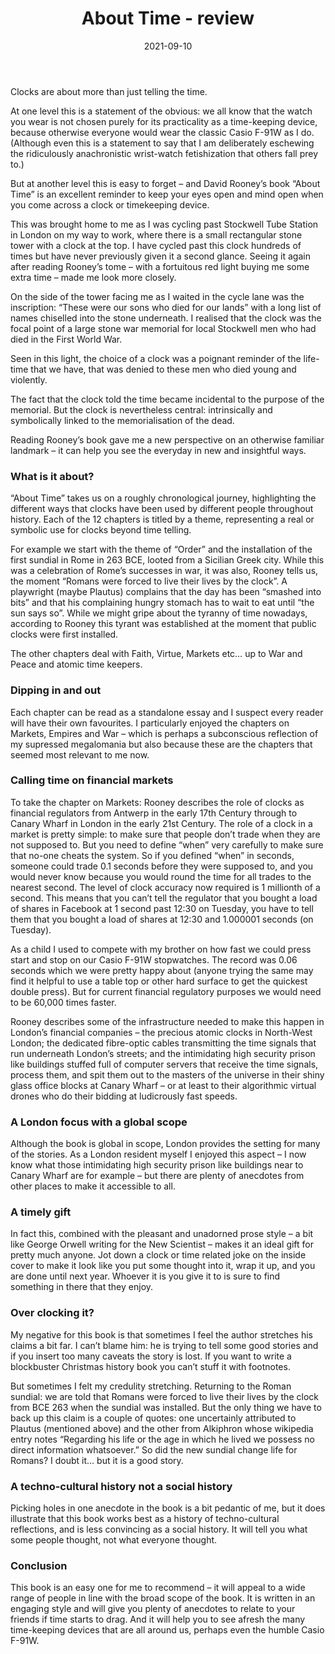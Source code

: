 ﻿---
layout: layouts/bookreview.njk

tags:
  - post
  - review

title: About Time - review
review_book_main_title: About Time
review_book_sub_title: A History of Civilization in Twelve Clocks
review_book_author: David Rooney
review_book_image_url: https://dl.airtable.com/.attachments/9b83549fb0f7fe0bff378aa63778db3b/9710cc98/0241370493.02._SCL_.jpg
review_publication_date: 2021-06-10
review_publisher: Penguin
review_pages: 336
review_ISBN13: 978-0241370490
review_book_tags:
  - [Global]
  - [All time periods]
  - [Social, Cultural]
  - [Technology]
review_podcasts:
  - [https://www.listennotes.com/e/433326de7dba43d89b297c4a143608af, Subject to Change, Clocks Civilization Power . . . all About Time with David Rooney]
  - [https://www.listennotes.com/e/08b4661b3315469e82c2473937ee54de, KQED‘s Forum, David Rooney on Why It’s ‘About Time’ to Understand How Clocks Shaped Civilization]
  - [https://www.listennotes.com/e/3b8e008619364ab3b033131514b61098, Dan Snow‘s History Hit, How Timekeeping Changed the World]
shopping_links:
  - [https://www.amazon.co.uk/About-Time-History-Civilization-Twelve/dp/0241370493/, Amazon UK, Amazon UK book link]
  - [https://www.amazon.com/About-Time-History-Civilization-Twelve/dp/0241370493/, Amazon US, Amazon US book link]
review_author: Anthony Webb
date: 2021-09-10
review_rating: ★★★★☆
review_summary: '<p>About Time will give you a new perspective on otherwise familiar landmarks – it can help you see the everyday in new and insightful ways.</p><p>A well written and pleasantly proportioned book, it is highly recommended and will appeal to all sorts of people.</p>'
---
Clocks are about more than just telling the time.

At one level this is a statement of the obvious: we all know that the watch you wear is not chosen purely for its practicality as a time-keeping device, because otherwise everyone would wear the classic Casio F-91W as I do. (Although even this is a statement to say that I am deliberately eschewing the ridiculously anachronistic wrist-watch fetishization that others fall prey to.)

But at another level this is easy to forget – and David Rooney’s book “About Time” is an excellent reminder to keep your eyes open and mind open when you come across a clock or timekeeping device.

This was brought home to me as I was cycling past Stockwell Tube Station in London on my way to work, where there is a small rectangular stone tower with a clock at the top. I have cycled past this clock hundreds of times but have never previously given it a second glance. Seeing it again after reading Rooney’s tome – with a fortuitous red light buying me some extra time – made me look more closely.

On the side of the tower facing me as I waited in the cycle lane was the inscription: “These were our sons who died for our lands” with a long list of names chiselled into the stone underneath. I realised that the clock was the focal point of a large stone war memorial for local Stockwell men who had died in the First World War.

Seen in this light, the choice of a clock was a poignant reminder of the life-time that we have, that was denied to these men who died young and violently.

The fact that the clock told the time became incidental to the purpose of the memorial. But the clock is nevertheless central: intrinsically and symbolically linked to the memorialisation of the dead.

Reading Rooney’s book gave me a new perspective on an otherwise familiar landmark – it can help you see the everyday in new and insightful ways.

### What is it about?

“About Time” takes us on a roughly chronological journey, highlighting the different ways that clocks have been used by different people throughout history. Each of the 12 chapters is titled by a theme, representing a real or symbolic use for clocks beyond time telling.

For example we start with the theme of “Order” and the installation of the first sundial in Rome in 263 BCE, looted from a Sicilian Greek city. While this was a celebration of Rome’s successes in war, it was also, Rooney tells us, the moment “Romans were forced to live their lives by the clock”. A playwright (maybe Plautus) complains that the day has been “smashed into bits” and that his complaining hungry stomach has to wait to eat until “the sun says so”. While we might gripe about the tyranny of time nowadays, according to Rooney this tyrant was established at the moment that public clocks were first installed.

The other chapters deal with Faith, Virtue, Markets etc… up to War and Peace and atomic time keepers.

### Dipping in and out

Each chapter can be read as a standalone essay and I suspect every reader will have their own favourites. I particularly enjoyed the chapters on Markets, Empires and War – which is perhaps a subconscious reflection of my supressed megalomania but also because these are the chapters that seemed most relevant to me now.

### Calling time on financial markets

To take the chapter on Markets: Rooney describes the role of clocks as financial regulators from Antwerp in the early 17th Century through to Canary Wharf in London in the early 21st Century. The role of a clock in a market is pretty simple: to make sure that people don’t trade when they are not supposed to. But you need to define “when” very carefully to make sure that no-one cheats the system. So if you defined “when” in seconds, someone could trade 0.1 seconds before they were supposed to, and you would never know because you would round the time for all trades to the nearest second. The level of clock accuracy now required is 1 millionth of a second. This means that you can’t tell the regulator that you bought a load of shares in Facebook at 1 second past 12:30 on Tuesday, you have to tell them that you bought a load of shares at 12:30 and 1.000001 seconds (on Tuesday).

As a child I used to compete with my brother on how fast we could press start and stop on our Casio F-91W stopwatches. The record was 0.06 seconds which we were pretty happy about (anyone trying the same may find it helpful to use a table top or other hard surface to get the quickest double press). But for current financial regulatory purposes we would need to be 60,000 times faster.

Rooney describes some of the infrastructure needed to make this happen in London’s financial companies – the precious atomic clocks in North-West London; the dedicated fibre-optic cables transmitting the time signals that run underneath London’s streets; and the intimidating high security prison like buildings stuffed full of computer servers that receive the time signals, process them, and spit them out to the masters of the universe in their shiny glass office blocks at Canary Wharf – or at least to their algorithmic virtual drones who do their bidding at ludicrously fast speeds.

### A London focus with a global scope

Although the book is global in scope, London provides the setting for many of the stories. As a London resident myself I enjoyed this aspect – I now know what those intimidating high security prison like buildings near to Canary Wharf are for example – but there are plenty of anecdotes from other places to make it accessible to all.

### A timely gift

In fact this, combined with the pleasant and unadorned prose style – a bit like George Orwell writing for the New Scientist – makes it an ideal gift for pretty much anyone. Jot down a clock or time related joke on the inside cover to make it look like you put some thought into it, wrap it up, and you are done until next year. Whoever it is you give it to is sure to find something in there that they enjoy.

### Over clocking it?

My negative for this book is that sometimes I feel the author stretches his claims a bit far. I can’t blame him: he is trying to tell some good stories and if you insert too many caveats the story is lost. If you want to write a blockbuster Christmas history book you can’t stuff it with footnotes.

But sometimes I felt my credulity stretching. Returning to the Roman sundial: we are told that Romans were forced to live their lives by the clock from BCE 263 when the sundial was installed. But the only thing we have to back up this claim is a couple of quotes: one uncertainly attributed to Plautus (mentioned above) and the other from Alkiphron whose wikipedia entry notes “Regarding his life or the age in which he lived we possess no direct information whatsoever.” So did the new sundial change life for Romans? I doubt it… but it is a good story.

### A techno-cultural history not a social history

Picking holes in one anecdote in the book is a bit pedantic of me, but it does illustrate that this book works best as a history of techno-cultural reflections, and is less convincing as a social history. It will tell you what some people thought, not what everyone thought.

### Conclusion

This book is an easy one for me to recommend – it will appeal to a wide range of people in line with the broad scope of the book. It is written in an engaging style and will give you plenty of anecdotes to relate to your friends if time starts to drag. And it will help you to see afresh the many time-keeping devices that are all around us, perhaps even the humble Casio F-91W.
